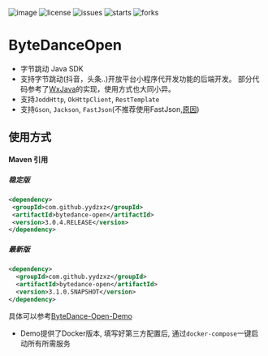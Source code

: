 ![image](https://github.com/yydzxz/ByteDanceOpen/workflows/Master%20Branch%20Deploy/badge.svg)
![license](https://img.shields.io/github/license/yydzxz/ByteDanceOpen)
![issues](https://img.shields.io/github/issues/yydzxz/ByteDanceOpen)
![starts](https://img.shields.io/github/stars/yydzxz/ByteDanceOpen)
![forks](https://img.shields.io/github/forks/yydzxz/ByteDanceOpen)
# ByteDanceOpen

- 字节跳动 Java SDK
- 支持字节跳动(抖音，头条..)开放平台小程序代开发功能的后端开发。
部分代码参考了[WxJava](https://github.com/Wechat-Group/WxJava)的实现，使用方式也大同小异。
- 支持`JoddHttp`, `OkHttpClient`, `RestTemplate`
- 支持`Gson`, `Jackson`, `FastJson`(不推荐使用FastJson,[原因](https://segmentfault.com/a/1190000015634321))
## 使用方式

#### Maven 引用
  ##### 稳定版
  ```xml
  <dependency>
   <groupId>com.github.yydzxz</groupId>
   <artifactId>bytedance-open</artifactId>
   <version>3.0.4.RELEASE</version>
  </dependency>
  ```
  ##### 最新版
  ```xml
  <dependency>
    <groupId>com.github.yydzxz</groupId>
    <artifactId>bytedance-open</artifactId>
    <version>3.1.0.SNAPSHOT</version>
  </dependency>
  ```
具体可以参考[ByteDance-Open-Demo](https://github.com/yydzxz/ByteDance-Open-Demo)
  - Demo提供了Docker版本, 填写好第三方配置后, 通过`docker-compose`一键启动所有所需服务